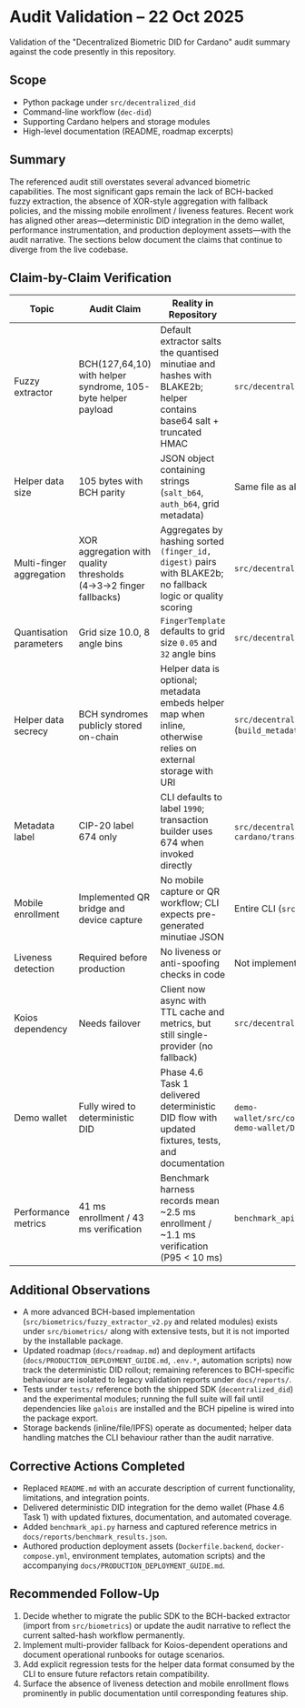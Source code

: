 # Audit Validation – 22 Oct 2025

Validation of the "Decentralized Biometric DID for Cardano" audit summary against the code presently in this repository.

## Scope

- Python package under `src/decentralized_did`
- Command-line workflow (`dec-did`)
- Supporting Cardano helpers and storage modules
- High-level documentation (README, roadmap excerpts)

## Summary

The referenced audit still overstates several advanced biometric capabilities. The most significant gaps remain the lack of BCH-backed fuzzy extraction, the absence of XOR-style aggregation with fallback policies, and the missing mobile enrollment / liveness features. Recent work has aligned other areas—deterministic DID integration in the demo wallet, performance instrumentation, and production deployment assets—with the audit narrative. The sections below document the claims that continue to diverge from the live codebase.

## Claim-by-Claim Verification

| Topic | Audit Claim | Reality in Repository | Evidence / Notes |
| --- | --- | --- | --- |
| Fuzzy extractor | BCH(127,64,10) with helper syndrome, 105-byte helper payload | Default extractor salts the quantised minutiae and hashes with BLAKE2b; helper contains base64 salt + truncated HMAC | `src/decentralized_did/biometrics/fuzzy_extractor.py`
| Helper data size | 105 bytes with BCH parity | JSON object containing strings (`salt_b64`, `auth_b64`, grid metadata) | Same file as above
| Multi-finger aggregation | XOR aggregation with quality thresholds (4→3→2 finger fallbacks) | Aggregates by hashing sorted `(finger_id, digest)` pairs with BLAKE2b; no fallback logic or quality scoring | `src/decentralized_did/biometrics/aggregator.py`
| Quantisation parameters | Grid size 10.0, 8 angle bins | `FingerTemplate` defaults to grid size `0.05` and `32` angle bins | `src/decentralized_did/biometrics/feature_extractor.py`
| Helper data secrecy | BCH syndromes publicly stored on-chain | Helper data is optional; metadata embeds helper map when inline, otherwise relies on external storage with URI | `src/decentralized_did/did/generator.py` (`build_metadata_payload`)
| Metadata label | CIP-20 label 674 only | CLI defaults to label `1990`; transaction builder uses 674 when invoked directly | `src/decentralized_did/cardano/metadata_encoder.py`, `cardano/transaction.py`
| Mobile enrollment | Implemented QR bridge and device capture | No mobile capture or QR workflow; CLI expects pre-generated minutiae JSON | Entire CLI (`src/decentralized_did/cli.py`)
| Liveness detection | Required before production | No liveness or anti-spoofing checks in code | Not implemented
| Koios dependency | Needs failover | Client now async with TTL cache and metrics, but still single-provider (no fallback) | `src/decentralized_did/cardano/koios_client.py`
| Demo wallet | Fully wired to deterministic DID | Phase 4.6 Task 1 delivered deterministic DID flow with updated fixtures, tests, and documentation | `demo-wallet/src/core/biometric/biometricDidService.ts`, `demo-wallet/DETERMINISTIC-DID-IMPLEMENTATION.md`
| Performance metrics | 41 ms enrollment / 43 ms verification | Benchmark harness records mean ~2.5 ms enrollment / ~1.1 ms verification (P95 < 10 ms) | `benchmark_api.py`, `docs/reports/benchmark_results.json`

## Additional Observations

- A more advanced BCH-based implementation (`src/biometrics/fuzzy_extractor_v2.py` and related modules) exists under `src/biometrics/` along with extensive tests, but it is not imported by the installable package.
- Updated roadmap (`docs/roadmap.md`) and deployment artifacts (`docs/PRODUCTION_DEPLOYMENT_GUIDE.md`, `.env.*`, automation scripts) now track the deterministic DID rollout; remaining references to BCH-specific behaviour are isolated to legacy validation reports under `docs/reports/`.
- Tests under `tests/` reference both the shipped SDK (`decentralized_did`) and the experimental modules; running the full suite will fail until dependencies like `galois` are installed and the BCH pipeline is wired into the package export.
- Storage backends (inline/file/IPFS) operate as documented; helper data handling matches the CLI behaviour rather than the audit narrative.

## Corrective Actions Completed

- Replaced `README.md` with an accurate description of current functionality, limitations, and integration points.
- Delivered deterministic DID integration for the demo wallet (Phase 4.6 Task 1) with updated fixtures, documentation, and automated coverage.
- Added `benchmark_api.py` harness and captured reference metrics in `docs/reports/benchmark_results.json`.
- Authored production deployment assets (`Dockerfile.backend`, `docker-compose.yml`, environment templates, automation scripts) and the accompanying `docs/PRODUCTION_DEPLOYMENT_GUIDE.md`.

## Recommended Follow-Up

1. Decide whether to migrate the public SDK to the BCH-backed extractor (import from `src/biometrics`) or update the audit narrative to reflect the current salted-hash workflow permanently.
2. Implement multi-provider fallback for Koios-dependent operations and document operational runbooks for outage scenarios.
3. Add explicit regression tests for the helper data format consumed by the CLI to ensure future refactors retain compatibility.
4. Surface the absence of liveness detection and mobile enrollment flows prominently in public documentation until corresponding features ship.
